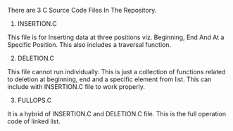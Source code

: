 There are 3 C Source Code Files In The Repository.

1. INSERTION.C

This file is for Inserting data at three positions viz. Beginning, End And At a Specific Position.
This also includes a traversal function.

2. DELETION.C

This file cannot run individually.
This is just a collection of functions related to deletion at beginning, end and a specific element from list.
This can include with INSERTION.C file to work properly.

3. FULLOPS.C

It is a hybrid of INSERTION.C and DELETION.C file.
This is the full operation code of linked list.
